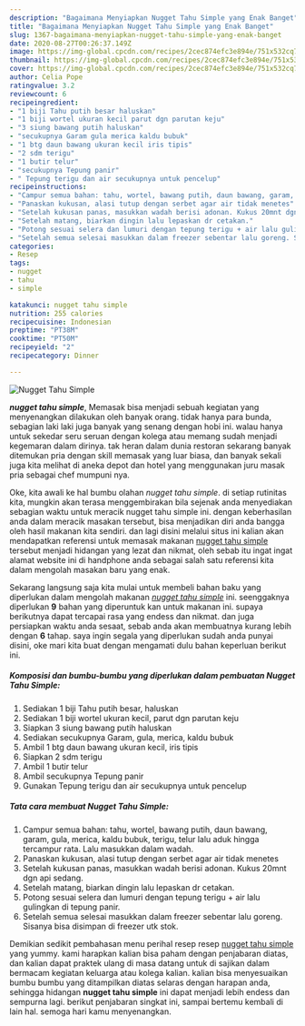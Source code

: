 ```yaml
---
description: "Bagaimana Menyiapkan Nugget Tahu Simple yang Enak Banget"
title: "Bagaimana Menyiapkan Nugget Tahu Simple yang Enak Banget"
slug: 1367-bagaimana-menyiapkan-nugget-tahu-simple-yang-enak-banget
date: 2020-08-27T00:26:37.149Z
image: https://img-global.cpcdn.com/recipes/2cec874efc3e894e/751x532cq70/nugget-tahu-simple-foto-resep-utama.jpg
thumbnail: https://img-global.cpcdn.com/recipes/2cec874efc3e894e/751x532cq70/nugget-tahu-simple-foto-resep-utama.jpg
cover: https://img-global.cpcdn.com/recipes/2cec874efc3e894e/751x532cq70/nugget-tahu-simple-foto-resep-utama.jpg
author: Celia Pope
ratingvalue: 3.2
reviewcount: 6
recipeingredient:
- "1 biji Tahu putih besar haluskan"
- "1 biji wortel ukuran kecil parut dgn parutan keju"
- "3 siung bawang putih haluskan"
- "secukupnya Garam gula merica kaldu bubuk"
- "1 btg daun bawang ukuran kecil iris tipis"
- "2 sdm terigu"
- "1 butir telur"
- "secukupnya Tepung panir"
- " Tepung terigu dan air secukupnya untuk pencelup"
recipeinstructions:
- "Campur semua bahan: tahu, wortel, bawang putih, daun bawang, garam, gula, merica, kaldu bubuk, terigu, telur lalu aduk hingga tercampur rata. Lalu masukkan dalam wadah."
- "Panaskan kukusan, alasi tutup dengan serbet agar air tidak menetes"
- "Setelah kukusan panas, masukkan wadah berisi adonan. Kukus 20mnt dgn api sedang."
- "Setelah matang, biarkan dingin lalu lepaskan dr cetakan."
- "Potong sesuai selera dan lumuri dengan tepung terigu + air lalu gulingkan di tepung panir."
- "Setelah semua selesai masukkan dalam freezer sebentar lalu goreng. Sisanya bisa disimpan di freezer utk stok."
categories:
- Resep
tags:
- nugget
- tahu
- simple

katakunci: nugget tahu simple 
nutrition: 255 calories
recipecuisine: Indonesian
preptime: "PT38M"
cooktime: "PT50M"
recipeyield: "2"
recipecategory: Dinner

---
```



![Nugget Tahu Simple](https://img-global.cpcdn.com/recipes/2cec874efc3e894e/751x532cq70/nugget-tahu-simple-foto-resep-utama.jpg)

<b><i>nugget tahu simple</i></b>, Memasak bisa menjadi sebuah kegiatan yang menyenangkan dilakukan oleh banyak orang. tidak hanya para bunda, sebagian laki laki juga banyak yang senang dengan hobi ini. walau hanya untuk sekedar seru seruan dengan kolega atau memang sudah menjadi kegemaran dalam dirinya. tak heran dalam dunia restoran sekarang banyak ditemukan pria dengan skill memasak yang luar biasa, dan banyak sekali juga kita melihat di aneka depot dan hotel yang menggunakan juru masak pria sebagai chef mumpuni nya.

Oke, kita awali ke hal bumbu olahan <i>nugget tahu simple</i>. di setiap rutinitas kita, mungkin akan terasa menggembirakan bila sejenak anda menyediakan sebagian waktu untuk meracik nugget tahu simple ini. dengan keberhasilan anda dalam meracik masakan tersebut, bisa menjadikan diri anda bangga oleh hasil makanan kita sendiri. dan lagi disini melalui situs ini kalian akan mendapatkan referensi untuk memasak makanan <u>nugget tahu simple</u> tersebut menjadi hidangan yang lezat dan nikmat, oleh sebab itu ingat ingat alamat website ini di handphone anda sebagai salah satu referensi kita dalam mengolah masakan baru yang enak.




Sekarang langsung saja kita mulai untuk membeli bahan baku yang diperlukan dalam mengolah makanan <u><i>nugget tahu simple</i></u> ini. seenggaknya diperlukan <b>9</b> bahan yang diperuntuk kan untuk makanan ini. supaya berikutnya dapat tercapai rasa yang endess dan nikmat. dan juga persiapkan waktu anda sesaat, sebab anda akan membuatnya kurang lebih dengan <b>6</b> tahap. saya ingin segala yang diperlukan sudah anda punyai disini, oke mari kita buat dengan mengamati dulu bahan keperluan berikut ini.

<!--inarticleads1-->

##### Komposisi dan bumbu-bumbu yang diperlukan dalam pembuatan Nugget Tahu Simple:

1. Sediakan 1 biji Tahu putih besar, haluskan
1. Sediakan 1 biji wortel ukuran kecil, parut dgn parutan keju
1. Siapkan 3 siung bawang putih haluskan
1. Sediakan secukupnya Garam, gula, merica, kaldu bubuk
1. Ambil 1 btg daun bawang ukuran kecil, iris tipis
1. Siapkan 2 sdm terigu
1. Ambil 1 butir telur
1. Ambil secukupnya Tepung panir
1. Gunakan  Tepung terigu dan air secukupnya untuk pencelup




<!--inarticleads2-->

##### Tata cara membuat Nugget Tahu Simple:

1. Campur semua bahan: tahu, wortel, bawang putih, daun bawang, garam, gula, merica, kaldu bubuk, terigu, telur lalu aduk hingga tercampur rata. Lalu masukkan dalam wadah.
1. Panaskan kukusan, alasi tutup dengan serbet agar air tidak menetes
1. Setelah kukusan panas, masukkan wadah berisi adonan. Kukus 20mnt dgn api sedang.
1. Setelah matang, biarkan dingin lalu lepaskan dr cetakan.
1. Potong sesuai selera dan lumuri dengan tepung terigu + air lalu gulingkan di tepung panir.
1. Setelah semua selesai masukkan dalam freezer sebentar lalu goreng. Sisanya bisa disimpan di freezer utk stok.




Demikian sedikit pembahasan menu perihal resep resep <u>nugget tahu simple</u> yang yummy. kami harapkan kalian bisa paham dengan penjabaran diatas, dan kalian dapat praktek ulang di masa datang untuk di sajikan dalam bermacam kegiatan keluarga atau kolega kalian. kalian bisa menyesuaikan bumbu bumbu yang ditampilkan diatas selaras dengan harapan anda, sehingga hidangan <b>nugget tahu simple</b> ini dapat menjadi lebih endess dan sempurna lagi. berikut penjabaran singkat ini, sampai bertemu kembali di lain hal. semoga hari kamu menyenangkan.
